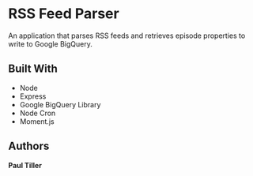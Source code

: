 
# RSS Feed Parser

An application that parses RSS feeds and retrieves episode properties to write to Google BigQuery.

## Built With

- Node
- Express
- Google BigQuery Library
- Node Cron
- Moment.js

## Authors

**Paul Tiller**

